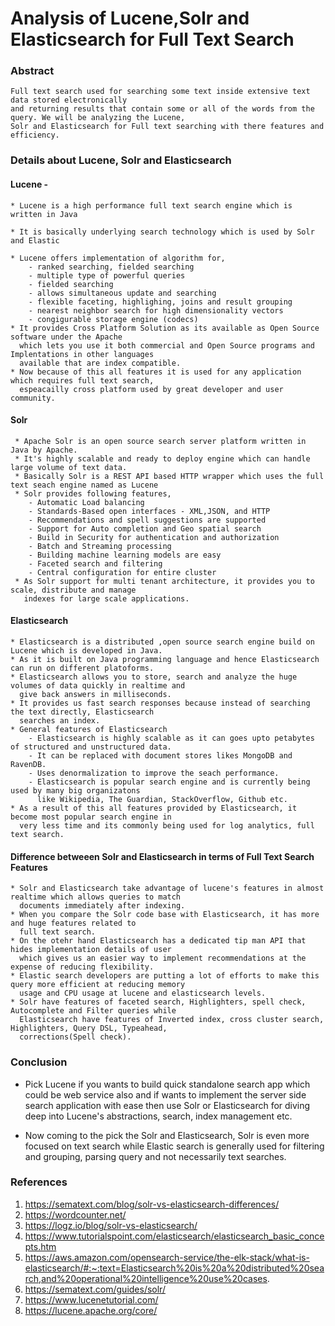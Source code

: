 # Analysis of Lucene,Solr and Elasticsearch for Full Text Search

### Abstract

    Full text search used for searching some text inside extensive text data stored electronically 
    and returning results that contain some or all of the words from the query. We will be analyzing the Lucene, 
    Solr and Elasticsearch for Full text searching with there features and efficiency. 
  
### Details about Lucene, Solr and Elasticsearch


  #### Lucene -

    * Lucene is a high performance full text search engine which is written in Java 
    
    * It is basically underlying search technology which is used by Solr and Elastic
    
    * Lucene offers implementation of algorithm for, 
        - ranked searching, fielded searching
        - multiple type of powerful queries
        - fielded searching
        - allows simultaneous update and searching
        - flexible faceting, highlighing, joins and result grouping
        - nearest neighbor search for high dimensionality vectors
        - congigurable storage engine (codecs)
    * It provides Cross Platform Solution as its available as Open Source software under the Apache 
      which lets you use it both commercial and Open Source programs and Implentations in other languages 
      available that are index compatible.
    * Now because of this all features it is used for any application which requires full text search, 
      espeacailly cross platform used by great developer and user community.
  
  #### Solr
    
     * Apache Solr is an open source search server platform written in Java by Apache.
     * It's highly scalable and ready to deploy engine which can handle large volume of text data.
     * Basically Solr is a REST API based HTTP wrapper which uses the full text seach engine named as Lucene
     * Solr provides following features,
        - Automatic Load balancing
        - Standards-Based open interfaces - XML,JSON, and HTTP
        - Recommendations and spell suggestions are supported
        - Support for Auto completion and Geo spatial search
        - Build in Security for authentication and authorization
        - Batch and Streaming processing
        - Building machine learning models are easy
        - Faceted search and filtering
        - Central configuration for entire cluster
     * As Solr support for multi tenant architecture, it provides you to scale, distribute and manage 
       indexes for large scale applications.
    
  #### Elasticsearch
  
    * Elasticsearch is a distributed ,open source search engine build on Lucene which is developed in Java.
    * As it is built on Java programming language and hence Elasticsearch can run on different platoforms.
    * Elasticsearch allows you to store, search and analyze the huge volumes of data quickly in realtime and 
      give back answers in milliseconds.
    * It provides us fast search responses because instead of searching the text directly, Elasticsearch 
      searches an index.
    * General features of Elasticsearch
        - Elasticsearch is highly scalable as it can goes upto petabytes of structured and unstructured data.
        - It can be replaced with document stores likes MongoDB and RavenDB.
        - Uses denormalization to improve the seach performance.
        - Elasticsearch is popular search engine and is currently being used by many big organizatons 
          like Wikipedia, The Guardian, StackOverflow, Github etc.
    * As a result of this all features provided by Elasticsearch, it become most popular search engine in 
      very less time and its commonly being used for log analytics, full text search.
  
  #### Difference betweeen Solr and Elasticsearch in terms of Full Text Search Features
    
    * Solr and Elasticsearch take advantage of lucene's features in almost realtime which allows queries to match
      documents immediately after indexing.
    * When you compare the Solr code base with Elasticsearch, it has more and huge features related to 
      full text search.
    * On the otehr hand Elasticsearch has a dedicated tip man API that hides implementation details of user 
      which gives us an easier way to implement recommendations at the expense of reducing flexibility.
    * Elastic search developers are putting a lot of efforts to make this query more efficient at reducing memory 
      usage and CPU usage at lucene and elasticsearch levels.
    * Solr have features of faceted search, Highlighters, spell check, Autocomplete and Filter queries while 
      Elasticsearch have features of Inverted index, cross cluster search, Highlighters, Query DSL, Typeahead, 
      corrections(Spell check). 
    
### Conclusion
  
  * Pick Lucene if you wants to build quick standalone search app which could be web service also and 
    if wants to implement the server side search application with ease then use Solr or Elasticsearch for 
    diving deep into Lucene's abstractions, search, index management etc.
   
  * Now coming to the pick the Solr and Elasticsearch, Solr is even more focused on text search while 
    Elastic search is generally used for filtering and grouping, parsing query and not necessarily text searches.

### References

1. https://sematext.com/blog/solr-vs-elasticsearch-differences/
2. https://wordcounter.net/
3. https://logz.io/blog/solr-vs-elasticsearch/
4. https://www.tutorialspoint.com/elasticsearch/elasticsearch_basic_concepts.htm
5. https://aws.amazon.com/opensearch-service/the-elk-stack/what-is-elasticsearch/#:~:text=Elasticsearch%20is%20a%20distributed%20search,and%20operational%20intelligence%20use%20cases.
6. https://sematext.com/guides/solr/
7. https://www.lucenetutorial.com/
8. https://lucene.apache.org/core/
